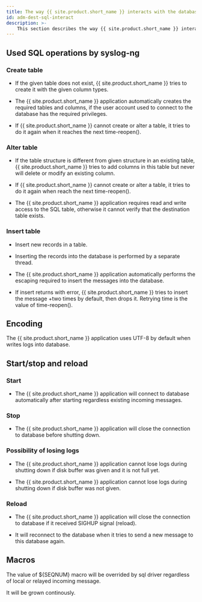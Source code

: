 ```yaml
---
title: The way {{ site.product.short_name }} interacts with the database
id: adm-dest-sql-interact
description: >-
    This section describes the way {{ site.product.short_name }} interacts with the database.
---
```


## Used SQL operations by syslog-ng

### Create table

- If the given table does not exist, {{ site.product.short_name }} tries to create it with
    the given column types.

- The {{ site.product.short_name }} application automatically creates the required
    tables and columns, if the user account used to connect to the
    database has the required privileges.

- If {{ site.product.short_name }} cannot create or alter a table, it tries to do it again
    when it reaches the next time-reopen().

### Alter table

- If the table structure is different from given structure in an
    existing table, {{ site.product.short_name }} tries to add columns in this table but
    never will delete or modify an existing column.

- If {{ site.product.short_name }} cannot create or alter a table, it tries to do it
    again when reach the next time-reopen().

- The {{ site.product.short_name }} application requires read and write access to the
    SQL table, otherwise it cannot verify that the destination table
    exists.

### Insert table

- Insert new records in a table.

- Inserting the records into the database is performed by a separate
    thread.

- The {{ site.product.short_name }} application automatically performs the escaping
    required to insert the messages into the database.

- If insert returns with error, {{ site.product.short_name }} tries to insert the message
    +two times by default, then drops it. Retrying time is the value of
    time-reopen().

## Encoding

The {{ site.product.short_name }} application uses UTF-8 by default when writes logs
into database.

## Start/stop and reload

### Start

- The {{ site.product.short_name }} application will connect to database automatically
    after starting regardless existing incoming messages.

### Stop

- The {{ site.product.short_name }} application will close the connection to database
    before shutting down.

### Possibility of losing logs

- The {{ site.product.short_name }} application cannot lose logs during shutting down
    if disk buffer was given and it is not full yet.

- The {{ site.product.short_name }} application cannot lose logs during shutting down
    if disk buffer was not given.

### Reload

- The {{ site.product.short_name }} application will close the connection to database
    if it received SIGHUP signal (reload).

- It will reconnect to the database when it tries to send a new
    message to this database again.

## Macros

The value of ${SEQNUM} macro will be overrided by sql driver regardless
of local or relayed incoming message.

It will be grown continously.
